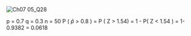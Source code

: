 
![Ch07 05_Q28](https://github.com/user-attachments/assets/8e789ad1-d092-4323-828d-0353fed5112e)

p = 0.7
q = 0.3
n = 50
P ( $\hat{p}$ > 0.8 ) = P ( Z > 1.54) = 1 - P( Z < 1.54 ) = 1-0.9382 = 0.0618
